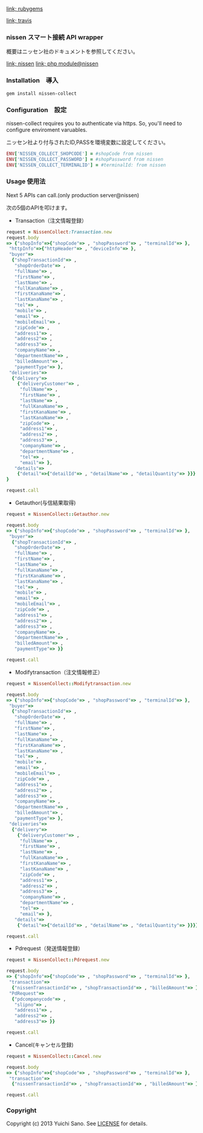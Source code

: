 
[link; rubygems](https://rubygems.org/gems/nissen-collect)

[link; travis](https://travis-ci.org/yu1ch1/nissen-collect)

###  nissen スマート接続 API wrapper
概要はニッセン社のドキュメントを参照してください。

[link; nissen](http://collect.nissen.co.jp/atobarai-ec/)
[link; php module@nissen](http://www.ec-cube.net/products/detail.php?product_id=371)

### Installation　導入
    gem install nissen-collect

### Configuration　設定
nissen-collect requires you to authenticate via https.
So, you'll need to configure enviroment varuables.

ニッセン社より付与されたID,PASSを環境変数に設定してください。

```ruby
ENV['NISSEN_COLLECT_SHOPCODE'] = #shopCode from nissen
ENV['NISSEN_COLLECT_PASSWORD'] = #shopPassword from nissen
ENV['NISSEN_COLLECT_TERMINALID'] = #terminalId: from nissen
```

### Usage 使用法
Next 5 APIs can call.(only production server@nissen)

次の5個のAPIを叩けます。

* Transaction（注文情報登録）

```ruby
request = NissenCollect:Transaction.new
request.body
=> {"shopInfo"=>{"shopCode"=> , "shopPassword"=> , "terminalId"=> },
 "httpInfo"=>{"httpHeader"=> , "deviceInfo"=> },
 "buyer"=>
  {"shopTransactionId"=> ,
   "shopOrderDate"=> ,
   "fullName"=> ,
   "firstName"=> ,
   "lastName"=> ,
   "fullKanaName"=> ,
   "firstKanaName"=> ,
   "lastKanaName"=> ,
   "tel"=> ,
   "mobile"=> ,
   "email"=> ,
   "mobileEmail"=> ,
   "zipCode"=> ,
   "address1"=> ,
   "address2"=> ,
   "address3"=> ,
   "companyName"=> ,
   "departmentName"=> ,
   "billedAmount"=> ,
   "paymentType"=> },
 "deliveries"=>
  {"delivery"=>
    {"deliveryCustomer"=> ,
     "fullName"=> ,
     "firstName"=> ,
     "lastName"=> ,
     "fullKanaName"=> ,
     "firstKanaName"=> ,
     "lastKanaName"=> ,
     "zipCode"=> ,
     "address1"=> ,
     "address2"=> ,
     "address3"=> ,
     "companyName"=> ,
     "departmentName"=> ,
     "tel"=> ,
     "email"=> },
   "details"=>
    {"detail"=>{"detailId"=> , "detailName"=> , "detailQuantity"=> }}}
}

request.call
```

* Getauthor(与信結果取得)

```ruby
request = NissenCollect::Getauthor.new

request.body
=> {"shopInfo"=>{"shopCode"=> , "shopPassword"=> , "terminalId"=> },
 "buyer"=>
  {"shopTransactionId"=> ,
   "shopOrderDate"=> ,
   "fullName"=> ,
   "firstName"=> ,
   "lastName"=> ,
   "fullKanaName"=> ,
   "firstKanaName"=> ,
   "lastKanaName"=> ,
   "tel"=> ,
   "mobile"=> ,
   "email"=> ,
   "mobileEmail"=> ,
   "zipCode"=> ,
   "address1"=> ,
   "address2"=> ,
   "address3"=> ,
   "companyName"=> ,
   "departmentName"=> ,
   "billedAmount"=> ,
   "paymentType"=> }}

request.call
```

* Modifytransaction（注文情報修正）

```ruby
request = NissenCollect::Modifytransaction.new

request.body
=> {"shopInfo"=>{"shopCode"=> , "shopPassword"=> , "terminalId"=> },
 "buyer"=>
  {"shopTransactionId"=> ,
   "shopOrderDate"=> ,
   "fullName"=> ,
   "firstName"=> ,
   "lastName"=> ,
   "fullKanaName"=> ,
   "firstKanaName"=> ,
   "lastKanaName"=> ,
   "tel"=> ,
   "mobile"=> ,
   "email"=> ,
   "mobileEmail"=> ,
   "zipCode"=> ,
   "address1"=> ,
   "address2"=> ,
   "address3"=> ,
   "companyName"=> ,
   "departmentName"=> ,
   "billedAmount"=> ,
   "paymentType"=> },
 "deliveries"=>
  {"delivery"=>
    {"deliveryCustomer"=> ,
     "fullName"=> ,
     "firstName"=> ,
     "lastName"=> ,
     "fullKanaName"=> ,
     "firstKanaName"=> ,
     "lastKanaName"=> ,
     "zipCode"=> ,
     "address1"=> ,
     "address2"=> ,
     "address3"=> ,
     "companyName"=> ,
     "departmentName"=> ,
     "tel"=> ,
     "email"=> },
   "details"=>
    {"detail"=>{"detailId"=> , "detailName"=> , "detailQuantity"=> }}}}

request.call
```

* Pdrequest（発送情報登録）

```ruby
request = NissenCollect::Pdrequest.new

request.body
=> {"shopInfo"=>{"shopCode"=> , "shopPassword"=> , "terminalId"=> },
 "transaction"=>
  {"nissenTransactionId"=> , "shopTransactionId"=> , "billedAmount"=> },
 "PdRequest"=>
  {"pdcompanycode"=> ,
   "slipno"=> ,
   "address1"=> ,
   "address2"=> ,
   "address3"=> }}

request.call
```

* Cancel(キャンセル登録)

```ruby
request = NissenCollect::Cancel.new

request.body
=> {"shopInfo"=>{"shopCode"=> , "shopPassword"=> , "terminalId"=> },
 "transaction"=>
  {"nissenTransactionId"=> , "shopTransactionId"=> , "billedAmount"=> }}

request.call
```

### Copyright
Copyright (c) 2013 Yuichi Sano.
See [LICENSE][] for details.

[license]: LICENSE.md
